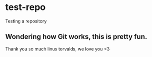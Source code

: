 # test-repo

Testing a repository

## Wondering how Git works, this is pretty fun.

Thank you so much linus torvalds, we love you <3
